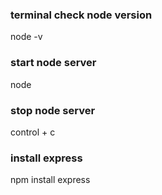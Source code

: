 ### terminal check node version

node -v

### start node server

node <filename>

### stop node server

control + c

### install express

npm install express
